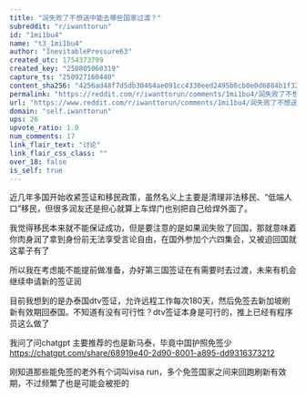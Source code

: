 ```yaml
---
title: "润失败了不想送中能去哪些国家过渡？"
subreddit: "r/iwanttorun"
id: "1mi1bu4"
name: "t3_1mi1bu4"
author: "InevitablePressure63"
created_utc: 1754373799
created_key: "250805060319"
capture_ts: "250927160440"
content_sha256: "4256ad48f7d5db30464ae091cc4330eed2495b6cb0e0d6884b1f328811562729"
permalink: "https://reddit.com/r/iwanttorun/comments/1mi1bu4/润失败了不想送中能去哪些国家过渡/"
url: "https://www.reddit.com/r/iwanttorun/comments/1mi1bu4/润失败了不想送中能去哪些国家过渡/"
domain: "self.iwanttorun"
ups: 26
upvote_ratio: 1.0
num_comments: 17
link_flair_text: "讨论"
link_flair_css_class: ""
over_18: false
is_self: true
---
```


近几年多国开始收紧签证和移民政策，虽然名义上主要是清理非法移民、“低端人口”移民，但很多润友还是担心就算上车焊门也别把自己给焊外面了。

我觉得移民本来就不能保证成功，但是要注意的是如果润失败了回国，那就意味着你肉身润了拿到身份前无法享受言论自由，在国外参加个六四集会，又被迫回国就这辈子有了

所以我在考虑能不能提前做准备，办好第三国签证在有需要时去过渡，未来有机会继续申请新的签证润

目前我想到的是办泰国dtv签证，允许远程工作每次180天，然后免签去新加坡刷新有效期回泰国。不知道有没有可行性？dtv签证本身是可行的，推上已经有程序员这么做了

我问了问chatgpt 主要推荐的也是新马泰，毕竟中国护照免签少
<https://chatgpt.com/share/68919e40-2d90-8001-a895-dd9316373212>

刚知道那些能免签的老外有个词叫visa
run，多个免签国家之间来回跑刷新有效期，不过频繁了也是可能会被拒的

